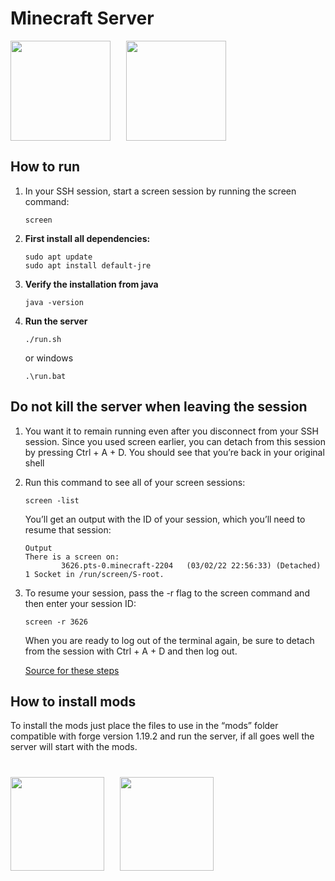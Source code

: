 # Minecraft Server
<div style="display:flex; gap:0px 25px;">
<img src="https://i.pinimg.com/474x/aa/51/e9/aa51e97c0b773b45e4fbeb7e28248b7b.jpg" style="width:160px; height:160px;"/>
<img src="https://i.pinimg.com/originals/15/d6/e5/15d6e5bd071cb31487f36cc5d57e3f9a.png" style="width:160px; height:160px; object-fit:cover;"/>
</div>


## How to run
1. In your SSH session, start a screen session by running the screen command:
    ```
    screen
    ```


2. <b>First install all dependencies:</b>
    ```
    sudo apt update
    sudo apt install default-jre
    ```

3. <b>Verify the installation from java</b>
    ```
    java -version
    ```

4. <b>Run the server</b>

    ```
    ./run.sh
    ```

    or windows

    ```
    .\run.bat
    ```


## Do not kill the server when leaving the session
1. You want it to remain running even after you disconnect from your SSH session. Since you used screen earlier, you can detach from this session by pressing Ctrl + A + D. You should see that you’re back in your original shell

2. Run this command to see all of your screen sessions:
    ```
    screen -list
    ```

    You’ll get an output with the ID of your session, which you’ll need to resume that session:

    ```
    Output
    There is a screen on:
            3626.pts-0.minecraft-2204	(03/02/22 22:56:33)	(Detached)
    1 Socket in /run/screen/S-root.
    ```

3. To resume your session, pass the -r flag to the screen command and then enter your session ID:

    ```
    screen -r 3626
    ```
    When you are ready to log out of the terminal again, be sure to detach from the session with Ctrl + A + D and then log out.

    <a href="https://www.digitalocean.com/community/tutorials/how-to-create-a-minecraft-server-on-ubuntu-22-04" target="_blank">Source for these steps</a>

## How to install mods

To install the mods just place the files to use in the “mods” folder compatible with forge version 1.19.2 and run the server, if all goes well the server will start with the mods.

<div style="display:flex; gap:0px 25px; margin-top:40px;">
<img src="https://i.pinimg.com/originals/ba/92/7f/ba927ff34cd961ce2c184d47e8ead9f6.jpg" style="width:150px; "/>

<img src="https://i1.sndcdn.com/avatars-000218991771-8s9gta-t500x500.jpg" style="width:150px; height:150px"/>
</div>